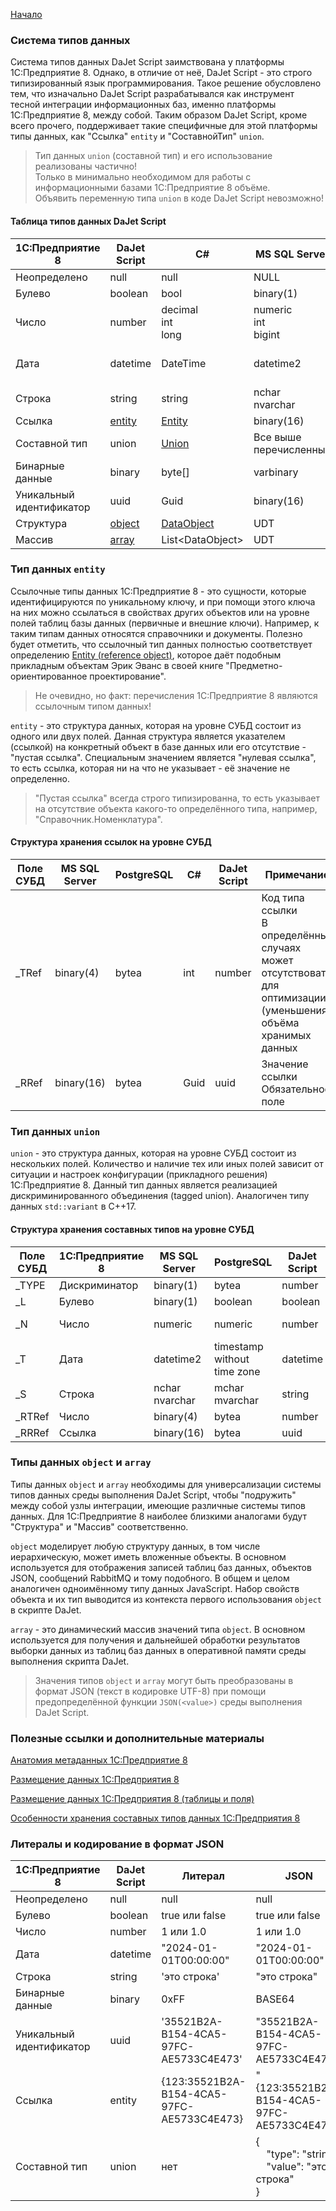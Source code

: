 [Начало](/dajet-script)

### Система типов данных

Система типов данных DaJet Script заимствована у платформы 1С:Предприятие 8. Однако, в отличие от неё, DaJet Script - это строго типизированный язык программирования. Такое решение обусловлено тем, что изначально DaJet Script разрабатывался как инструмент тесной интеграции информационных баз, именно платформы 1С:Предприятие 8, между собой. Таким образом DaJet Script, кроме всего прочего, поддерживает такие специфичные для этой платформы типы данных, как "Ссылка" ```entity``` и "СоставнойТип" ```union```.

> Тип данных ```union``` (составной тип) и его использование реализованы частично!<br>
> Только в минимально необходимом для работы с информационными базами 1С:Предприятие 8 объёме.<br>
> Объявить переменную типа ```union``` в коде DaJet Script невозможно!

#### Таблица типов данных DaJet Script

|**1С:Предприятие 8**|**DaJet Script**|**C#**|**MS SQL Server**|**PostgreSQL**|
|--------------------|----------------|------|-----------------|--------------|
|Неопределено|null|null|NULL|NULL|
|Булево|boolean|bool|binary(1)|boolean|
|Число|number|decimal<br>int<br>long|numeric<br>int<br>bigint|numeric<br>integer<br>bigint|
|Дата|datetime|DateTime|datetime2|timestamp<br>without time zone|
|Строка|string|string|nchar<br>nvarchar|mchar<br>mvarchar|
|Ссылка|[entity](/entity/index.md)|[Entity](https://github.com/zhichkin/dajet/blob/main/src/dajet-model/core/Entity.cs)|binary(16)|bytea|
|Составной тип|union|[Union](https://github.com/zhichkin/dajet/blob/main/src/dajet-model/core/Union.cs)|Все выше<br>перечисленные|Все выше<br>перечисленные|
|Бинарные данные|binary|byte[]|varbinary|bytea|
|Уникальный<br>идентификатор|uuid|Guid|binary(16)|bytea|
|Структура|[object](/object/index.md)|[DataObject](https://github.com/zhichkin/dajet/blob/main/src/dajet-model/data/DataObject.cs)|UDT|UDT|
|Массив|[array](/array/index.md)|List\<DataObject\>|UDT|UDT|

### Тип данных ```entity```

Ссылочные типы данных 1С:Предприятие 8 - это сущности, которые идентифицируются по уникальному ключу, и при помощи этого ключа на них можно ссылаться в свойствах других объектов или на уровне полей таблиц базы данных (первичные и внешние ключи). Например, к таким типам данных относятся справочники и документы. Полезно будет отметить, что ссылочный тип данных полностью соответствует определению [Entity (reference object)](https://martinfowler.com/bliki/EvansClassification.html), которое даёт подобным прикладным объектам Эрик Эванс в своей книге "Предметно-ориентированное проектирование".

> Не очевидно, но факт: перечисления 1С:Предприятие 8 являются ссылочным типом данных!

```entity``` - это структура данных, которая на уровне СУБД состоит из одного или двух полей. Данная структура является указателем (ссылкой) на конкретный объект в базе данных или его отсутствие - "пустая ссылка". Специальным значением является "нулевая ссылка", то есть ссылка, которая ни на что не указывает - её значение не определенно.

> "Пустая ссылка" всегда строго типизированна, то есть указывает на отсутствие объекта какого-то определённого типа, например, "Справочник.Номенклатура".

#### Структура хранения ссылок на уровне СУБД

|**Поле СУБД**|**MS SQL Server**|**PostgreSQL**|**C#**|**DaJet Script**|**Примечание**|
|---|---|---|---|---|---|
|_TRef|binary(4)|bytea|int|number|Код типа ссылки<br>В определённых случаях может отсутствовать для оптимизации (уменьшения) объёма хранимых данных|
|_RRef|binary(16)|bytea|Guid|uuid|Значение ссылки<br>Обязательное поле|

### Тип данных ```union```

```union``` - это структура данных, которая на уровне СУБД состоит из нескольких полей. Количество и наличие тех или иных полей зависит от ситуации и настроек конфигурации (прикладного решения) 1С:Предприятие 8. Данный тип данных является реализацией дискриминированного объединения (tagged union). Аналогичен типу данных ```std::variant``` в C++17.

#### Структура хранения составных типов на уровне СУБД

|**Поле СУБД**|**1С:Предприятие 8**|**MS SQL Server**|**PostgreSQL**|**DaJet Script**|**C#**|
|-------------|--------------------|-----------------|--------------|----------------|------|
|_TYPE|Дискриминатор|binary(1)|bytea|number|byte|
|_L|Булево|binary(1)|boolean|boolean|bool|
|_N|Число|numeric|numeric|number|decimal<br>int|
|_T|Дата|datetime2|timestamp<br>without time zone|datetime|DateTime|
|_S|Строка|nchar<br>nvarchar|mchar<br>mvarchar|string|string|
|_RTRef|Число|binary(4)|bytea|number|int|
|_RRRef|Ссылка|binary(16)|bytea|uuid|Guid|

### Типы данных ```object``` и ```array```

Типы данных ```object``` и ```array``` необходимы для универсализации системы типов данных среды выполнения DaJet Script, чтобы "подружить" между собой узлы интеграции, имеющие различные системы типов данных. Для 1С:Предприятие 8 наиболее близкими аналогами будут "Структура" и "Массив" соответственно.

```object``` моделирует любую структуру данных, в том числе иерархическую, может иметь вложенные объекты. В основном используется для отображения записей таблиц баз данных, объектов JSON, сообщений RabbitMQ и тому подобного. В общем и целом аналогичен одноимённому типу данных JavaScript. Набор свойств объекта и их тип выводится из контекста первого использования ```object``` в скрипте DaJet.

```array``` - это динамический массив значений типа ```object```. В основном используется для получения и дальнейшей обработки результатов выборки данных из таблиц баз данных в оперативной памяти среды выполнения скрипта DaJet.

> Значения типов ```object``` и ```array``` могут быть преобразованы в формат JSON (текст в кодировке UTF-8) при помощи предопределённой функции ```JSON(<value>)``` среды выполнения DaJet Script.

### Полезные ссылки и дополнительные материалы

[Анатомия метаданных 1С:Предприятие 8](https://github.com/zhichkin/dajet/blob/main/doc/metadata-internals/README.md)

[Размещение данных 1С:Предприятия 8](https://its.1c.ru/db/metod8dev/content/1591/hdoc)

[Размещение данных 1С:Предприятия 8 (таблицы и поля)](https://its.1c.ru/db/metod8dev/content/1798/hdoc)

[Особенности хранения составных типов данных 1С:Предприятия 8](https://its.1c.ru/db/metod8dev/content/1828/hdoc)

### Литералы и кодирование в формат JSON

|**1С:Предприятие 8**|**DaJet Script**|**Литерал**|**JSON**|
|--------------------|----------------|-----------|--------|
|Неопределено|null|null|null|
|Булево|boolean|true или false|true или false|
|Число|number|1 или 1.0|1 или 1.0|
|Дата|datetime|"2024-01-01T00:00:00"|"2024-01-01T00:00:00"|
|Строка|string|'это строка'|"это строка"|
|Бинарные данные|binary|0xFF|BASE64|
|Уникальный<br>идентификатор|uuid|'35521B2A-B154-4CA5-97FC-AE5733C4E473'|"35521B2A-B154-4CA5-97FC-AE5733C4E473"|
|Ссылка|entity|{123:35521B2A-B154-4CA5-97FC-AE5733C4E473}|"{123:35521B2A-B154-4CA5-97FC-AE5733C4E473}"|
|Составной тип|union|нет|{<br>&nbsp;&nbsp;&nbsp;&nbsp;"type": "string",<br>&nbsp;&nbsp;&nbsp;&nbsp;"value": "это строка"<br>}|
